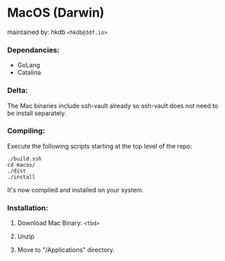 # MacOS (Darwin)
maintained by: hkdb `<hkdb@3df.io>`

### Dependancies:

- GoLang
- Catalina

### Delta:

The Mac binaries include ssh-vault already so ssh-vault does not need to be install separately.

### Compiling:

Execute the following scripts starting at the top level of the repo:

```
./build.ssh
cd macos/
./dist
./install
```

It's now compiled and installed on your system. 

### Installation:

1. Download Mac Binary: `<tbd>`

2. Unzip

3. Move to "/Applications" directory.
